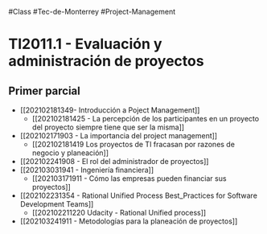 #Class #Tec-de-Monterrey #Project-Management 
# TI2011.1 - Evaluación y administración de proyectos
## Primer parcial
- [[202102181349- Introducción a Poject Management]]
	- [[202102181425 - La percepción de los participantes en un proyecto del proyecto siempre tiene que ser la misma]]
- [[202102171903 - La importancia del project management]]
	- [[202102181419 Los proyectos de TI fracasan por razones de negocio y planeación]]
- [[202102241908 - El rol del administrador de proyectos]]
- [[202103031941 - Ingeniería financiera]]
	- [[202103171911 - Cómo las empresas pueden financiar sus proyectos]]
- [[202102231354 - Rational Unified Process Best_Practices for Software Development Teams]]
	- [[202102211220 Udacity - Rational Unified process]]
- [[202103241911 - Metodologías para la planeación de proyectos]]
 